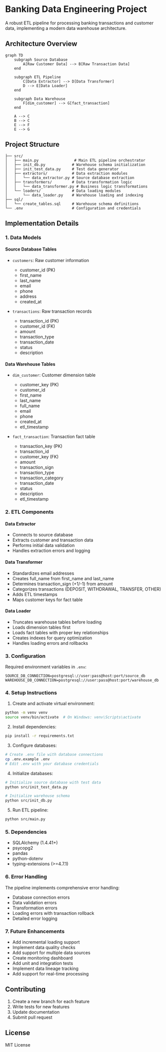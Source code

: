 # Banking Data Engineering Project

A robust ETL pipeline for processing banking transactions and customer data, implementing a modern data warehouse architecture.

## Architecture Overview

```mermaid
graph TD
    subgraph Source Database
        A[Raw Customer Data] --> B[Raw Transaction Data]
    end
    
    subgraph ETL Pipeline
        C[Data Extractor] --> D[Data Transformer]
        D --> E[Data Loader]
    end
    
    subgraph Data Warehouse
        F[dim_customer] --> G[fact_transaction]
    end
    
    A --> C
    B --> C
    E --> F
    E --> G
```

## Project Structure

```
├── src/
│   ├── main.py                # Main ETL pipeline orchestrator
│   ├── init_db.py            # Warehouse schema initialization
│   ├── init_test_data.py     # Test data generator
│   ├── extractors/           # Data extraction modules
│   │   └── data_extractor.py # Source database extraction
│   ├── transformers/         # Data transformation logic
│   │   └── data_transformer.py # Business logic transformations
│   └── loaders/              # Data loading modules
│       └── data_loader.py    # Warehouse loading and indexing
├── sql/
│   └── create_tables.sql     # Warehouse schema definitions
└── .env                      # Configuration and credentials
```

## Implementation Details

### 1. Data Models

#### Source Database Tables
- `customers`: Raw customer information
  - customer_id (PK)
  - first_name
  - last_name
  - email
  - phone
  - address
  - created_at

- `transactions`: Raw transaction records
  - transaction_id (PK)
  - customer_id (FK)
  - amount
  - transaction_type
  - transaction_date
  - status
  - description

#### Data Warehouse Tables
- `dim_customer`: Customer dimension table
  - customer_key (PK)
  - customer_id
  - first_name
  - last_name
  - full_name
  - email
  - phone
  - created_at
  - etl_timestamp

- `fact_transaction`: Transaction fact table
  - transaction_key (PK)
  - transaction_id
  - customer_key (FK)
  - amount
  - transaction_sign
  - transaction_type
  - transaction_category
  - transaction_date
  - status
  - description
  - etl_timestamp

### 2. ETL Components

#### Data Extractor
- Connects to source database
- Extracts customer and transaction data
- Performs initial data validation
- Handles extraction errors and logging

#### Data Transformer
- Standardizes email addresses
- Creates full_name from first_name and last_name
- Determines transaction_sign (+1/-1) from amount
- Categorizes transactions (DEPOSIT, WITHDRAWAL, TRANSFER, OTHER)
- Adds ETL timestamps
- Maps customer keys for fact table

#### Data Loader
- Truncates warehouse tables before loading
- Loads dimension tables first
- Loads fact tables with proper key relationships
- Creates indexes for query optimization
- Handles loading errors and rollbacks

### 3. Configuration

Required environment variables in `.env`:
```
SOURCE_DB_CONNECTION=postgresql://user:pass@host:port/source_db
WAREHOUSE_DB_CONNECTION=postgresql://user:pass@host:port/warehouse_db
```

### 4. Setup Instructions

1. Create and activate virtual environment:
```bash
python -m venv venv
source venv/bin/activate  # On Windows: venv\Scripts\activate
```

2. Install dependencies:
```bash
pip install -r requirements.txt
```

3. Configure databases:
```bash
# Create .env file with database connections
cp .env.example .env
# Edit .env with your database credentials
```

4. Initialize databases:
```bash
# Initialize source database with test data
python src/init_test_data.py

# Initialize warehouse schema
python src/init_db.py
```

5. Run ETL pipeline:
```bash
python src/main.py
```

### 5. Dependencies

- SQLAlchemy (1.4.41+)
- psycopg2
- pandas
- python-dotenv
- typing-extensions (>=4.7.1)

### 6. Error Handling

The pipeline implements comprehensive error handling:
- Database connection errors
- Data validation errors
- Transformation errors
- Loading errors with transaction rollback
- Detailed error logging

### 7. Future Enhancements

- Add incremental loading support
- Implement data quality checks
- Add support for multiple data sources
- Create monitoring dashboard
- Add unit and integration tests
- Implement data lineage tracking
- Add support for real-time processing

## Contributing

1. Create a new branch for each feature
2. Write tests for new features
3. Update documentation
4. Submit pull request

## License

MIT License
